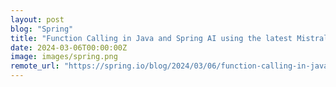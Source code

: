 ```yaml
---
layout: post
blog: "Spring"
title: "Function Calling in Java and Spring AI using the latest Mistral AI API"
date: 2024-03-06T00:00:00Z
image: images/spring.png
remote_url: "https://spring.io/blog/2024/03/06/function-calling-in-java-and-spring-ai-using-the-latest-mistral-ai-api"
---
```

